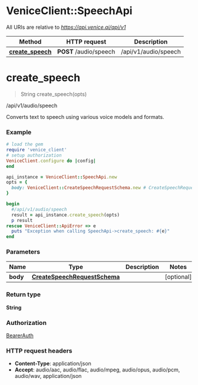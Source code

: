 # VeniceClient::SpeechApi

All URIs are relative to *https://api.venice.ai/api/v1*

Method | HTTP request | Description
------------- | ------------- | -------------
[**create_speech**](SpeechApi.md#create_speech) | **POST** /audio/speech | /api/v1/audio/speech

# **create_speech**
> String create_speech(opts)

/api/v1/audio/speech

Converts text to speech using various voice models and formats.

### Example
```ruby
# load the gem
require 'venice_client'
# setup authorization
VeniceClient.configure do |config|
end

api_instance = VeniceClient::SpeechApi.new
opts = { 
  body: VeniceClient::CreateSpeechRequestSchema.new # CreateSpeechRequestSchema | 
}

begin
  #/api/v1/audio/speech
  result = api_instance.create_speech(opts)
  p result
rescue VeniceClient::ApiError => e
  puts "Exception when calling SpeechApi->create_speech: #{e}"
end
```

### Parameters

Name | Type | Description  | Notes
------------- | ------------- | ------------- | -------------
 **body** | [**CreateSpeechRequestSchema**](CreateSpeechRequestSchema.md)|  | [optional] 

### Return type

**String**

### Authorization

[BearerAuth](../README.md#BearerAuth)

### HTTP request headers

 - **Content-Type**: application/json
 - **Accept**: audio/aac, audio/flac, audio/mpeg, audio/opus, audio/pcm, audio/wav, application/json




